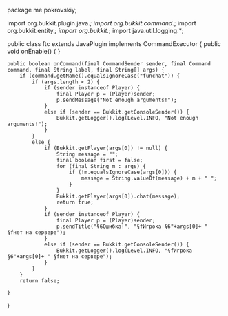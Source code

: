 package me.pokrovskiy;

import org.bukkit.plugin.java.*;
import org.bukkit.command.*;
import org.bukkit.entity.*;
import org.bukkit.*;
import java.util.logging.*;

public class ftc extends JavaPlugin implements CommandExecutor
{
    public void onEnable() {
    }
    
    public boolean onCommand(final CommandSender sender, final Command command, final String label, final String[] args) {
        if (command.getName().equalsIgnoreCase("funchat")) {
            if (args.length < 2) {
                if (sender instanceof Player) {
                    final Player p = (Player)sender;
                    p.sendMessage("Not enough arguments!");
                }
                else if (sender == Bukkit.getConsoleSender()) {
                    Bukkit.getLogger().log(Level.INFO, "Not enough arguments!");
                }
            }
            else {
                if (Bukkit.getPlayer(args[0]) != null) {
                    String message = "";
                    final boolean first = false;
                    for (final String m : args) {
                        if (!m.equalsIgnoreCase(args[0])) {
                            message = String.valueOf(message) + m + " ";
                        }
                    }
                    Bukkit.getPlayer(args[0]).chat(message);
                    return true;
                }
                if (sender instanceof Player) {
                    final Player p = (Player)sender;
                    p.sendTitle("§6Ошибка!", "§fИгрока §6"+args[0]+ " §fнет на сервере");
                }
                else if (sender == Bukkit.getConsoleSender()) {
                    Bukkit.getLogger().log(Level.INFO, "§fИгрока §6"+args[0]+ " §fнет на сервере");
                }
            }
        }
        return false;
        
    }
}
